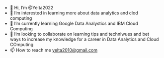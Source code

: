 - 👋 Hi, I’m @Yelta2022
- 👀 I’m interested in learning more about data analytics and clod computing
- 🌱 I’m currently learning Google Data Analystics and IBM Cloud Computing
- 💞️ I’m looking to collaborate on learning tips and techniwues and bet ways to increase my knowledge for a career in Data Analytics and Cloud COmputing
- 📫 How to reach me yelta2010@gmail.com

<!---
Yelta2022/Yelta2022 is a ✨ special ✨ repository because its `README.md` (this file) appears on your GitHub profile.
You can click the Preview link to take a look at your changes.
--->
